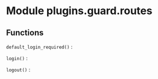 Module plugins.guard.routes
===========================

Functions
---------

    
`default_login_required()`
:   

    
`login()`
:   

    
`logout()`
: